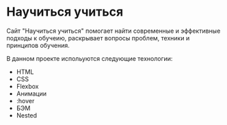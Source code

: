 # Научиться учиться

Сайт "Научиться учиться" помогает найти современные и эффективные подходы к обучеию, раскрывает вопросы проблем, техники и принципов обучения.

В данном проекте испольуются следующие технологии:
- HTML
- CSS
- Flexbox
- Анимации
- :hover
- БЭМ
- Nested